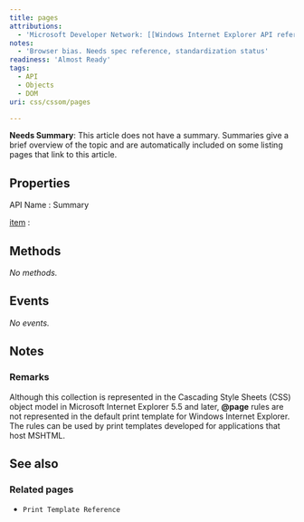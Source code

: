 ```yaml
---
title: pages
attributions:
  - 'Microsoft Developer Network: [[Windows Internet Explorer API reference](http://msdn.microsoft.com/en-us/library/ie/hh828809%28v=vs.85%29.aspx) Article]'
notes:
  - 'Browser bias. Needs spec reference, standardization status'
readiness: 'Almost Ready'
tags:
  - API
  - Objects
  - DOM
uri: css/cssom/pages

---
```

**Needs Summary**: This article does not have a summary. Summaries give a brief overview of the topic and are automatically included on some listing pages that link to this article.

## Properties

API Name
:   Summary

[item](/css/cssom/pages/item)
:

## Methods

*No methods.*

## Events

*No events.*

## Notes

### Remarks

Although this collection is represented in the Cascading Style Sheets (CSS) object model in Microsoft Internet Explorer 5.5 and later, **@page** rules are not represented in the default print template for Windows Internet Explorer. The rules can be used by print templates developed for applications that host MSHTML.

## See also

### Related pages

-   `Print Template Reference`
